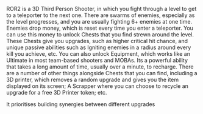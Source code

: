 ROR2 is a 3D Third Person Shooter, in which you fight through a level to get to a teleporter to the next one.
There are swarms of enemies, especially as the level progresses, and you are usually fighting 6+ enemies at one time.
Enemies drop money, which is reset every time you enter a teleporter. You can use this money to unlock Chests that you find strewn around the level.
These Chests give you upgrades, such as higher critical hit chance, and unique passive abilities such as Igniting enemies in a radius around every kill you achieve, etc.
You can also unlock Equipment, which works like an Ultimate in most team-based shooters and MOBAs. Its a powerful ability that takes a long amount of time, usually over a minute, to recharge.
There are a number of other things alongside Chests that you can find, including a 3D printer, which removes a random upgrade and gives you the item displayed on its screen; A Scrapper where you can choose to recycle an upgrade for a free 3D Printer token; etc.

It prioritises building synergies between different upgrades